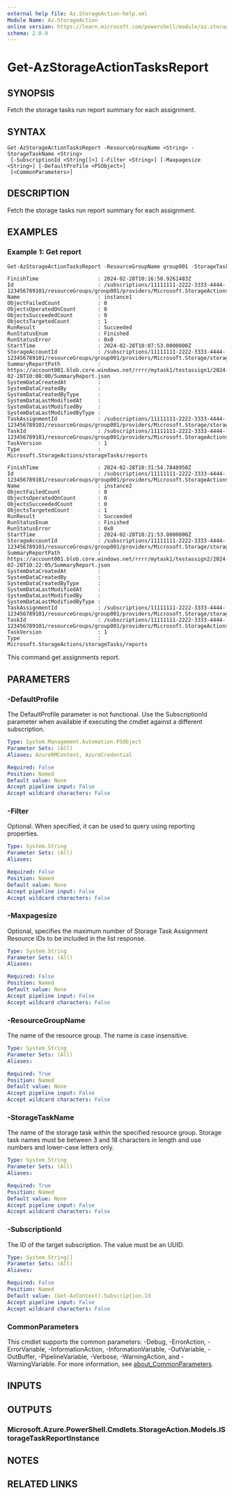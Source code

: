 ```yaml
---
external help file: Az.StorageAction-help.xml
Module Name: Az.StorageAction
online version: https://learn.microsoft.com/powershell/module/az.storageaction/get-azstorageactiontasksreport
schema: 2.0.0
---
```


# Get-AzStorageActionTasksReport

## SYNOPSIS
Fetch the storage tasks run report summary for each assignment.

## SYNTAX

```
Get-AzStorageActionTasksReport -ResourceGroupName <String> -StorageTaskName <String>
 [-SubscriptionId <String[]>] [-Filter <String>] [-Maxpagesize <String>] [-DefaultProfile <PSObject>]
 [<CommonParameters>]
```

## DESCRIPTION
Fetch the storage tasks run report summary for each assignment.

## EXAMPLES

### Example 1: Get report
```powershell
Get-AzStorageActionTasksReport -ResourceGroupName group001 -StorageTaskName mytask1 | Format-List
```

```output
FinishTime                   : 2024-02-28T10:16:58.9261483Z
Id                           : /subscriptions/11111111-2222-3333-4444-123456789101/resourceGroups/group001/providers/Microsoft.StorageActions/storageTasks/mytask1/reports/instance1
Name                         : instance1
ObjectFailedCount            : 0
ObjectsOperatedOnCount       : 0
ObjectsSucceededCount        : 0
ObjectsTargetedCount         : 1
RunResult                    : Succeeded
RunStatusEnum                : Finished
RunStatusError               : 0x0
StartTime                    : 2024-02-28T10:07:53.0000000Z
StorageAccountId             : /subscriptions/11111111-2222-3333-4444-123456789101/resourceGroups/group001/providers/Microsoft.Storage/storageAccounts/account001
SummaryReportPath            : https://account001.blob.core.windows.net/rrrr/mytask1/testassign1/2024-02-28T10:08:00/SummaryReport.json
SystemDataCreatedAt          : 
SystemDataCreatedBy          : 
SystemDataCreatedByType      : 
SystemDataLastModifiedAt     : 
SystemDataLastModifiedBy     : 
SystemDataLastModifiedByType : 
TaskAssignmentId             : /subscriptions/11111111-2222-3333-4444-123456789101/resourceGroups/group001/providers/Microsoft.Storage/storageAccounts/account001/storageTaskAssignments/testassign1
TaskId                       : /subscriptions/11111111-2222-3333-4444-123456789101/resourceGroups/group001/providers/Microsoft.StorageActions/storageTasks/mytask1 
TaskVersion                  : 1
Type                         : Microsoft.StorageActions/storageTasks/reports

FinishTime                   : 2024-02-28T10:31:54.7848950Z
Id                           : /subscriptions/11111111-2222-3333-4444-123456789101/resourceGroups/group001/providers/Microsoft.StorageActions/storageTasks/mytask1/reports/instance2
Name                         : instance2
ObjectFailedCount            : 0
ObjectsOperatedOnCount       : 0
ObjectsSucceededCount        : 0
ObjectsTargetedCount         : 1
RunResult                    : Succeeded
RunStatusEnum                : Finished
RunStatusError               : 0x0
StartTime                    : 2024-02-28T10:21:53.0000000Z
StorageAccountId             : /subscriptions/11111111-2222-3333-4444-123456789101/resourceGroups/group001/providers/Microsoft.Storage/storageAccounts/account001
SummaryReportPath            : https://account001.blob.core.windows.net/rrrr/mytask1/testassign2/2024-02-28T10:22:05/SummaryReport.json
SystemDataCreatedAt          : 
SystemDataCreatedBy          : 
SystemDataCreatedByType      : 
SystemDataLastModifiedAt     : 
SystemDataLastModifiedBy     : 
SystemDataLastModifiedByType : 
TaskAssignmentId             : /subscriptions/11111111-2222-3333-4444-123456789101/resourceGroups/group001/providers/Microsoft.Storage/storageAccounts/account001/storageTaskAssignments/testassign2
TaskId                       : /subscriptions/11111111-2222-3333-4444-123456789101/resourceGroups/group001/providers/Microsoft.StorageActions/storageTasks/mytask1 
TaskVersion                  : 1
Type                         : Microsoft.StorageActions/storageTasks/reports
```

This command get assignments report.

## PARAMETERS

### -DefaultProfile
The DefaultProfile parameter is not functional.
Use the SubscriptionId parameter when available if executing the cmdlet against a different subscription.

```yaml
Type: System.Management.Automation.PSObject
Parameter Sets: (All)
Aliases: AzureRMContext, AzureCredential

Required: False
Position: Named
Default value: None
Accept pipeline input: False
Accept wildcard characters: False
```

### -Filter
Optional.
When specified, it can be used to query using reporting properties.

```yaml
Type: System.String
Parameter Sets: (All)
Aliases:

Required: False
Position: Named
Default value: None
Accept pipeline input: False
Accept wildcard characters: False
```

### -Maxpagesize
Optional, specifies the maximum number of Storage Task Assignment Resource IDs to be included in the list response.

```yaml
Type: System.String
Parameter Sets: (All)
Aliases:

Required: False
Position: Named
Default value: None
Accept pipeline input: False
Accept wildcard characters: False
```

### -ResourceGroupName
The name of the resource group.
The name is case insensitive.

```yaml
Type: System.String
Parameter Sets: (All)
Aliases:

Required: True
Position: Named
Default value: None
Accept pipeline input: False
Accept wildcard characters: False
```

### -StorageTaskName
The name of the storage task within the specified resource group.
Storage task names must be between 3 and 18 characters in length and use numbers and lower-case letters only.

```yaml
Type: System.String
Parameter Sets: (All)
Aliases:

Required: True
Position: Named
Default value: None
Accept pipeline input: False
Accept wildcard characters: False
```

### -SubscriptionId
The ID of the target subscription.
The value must be an UUID.

```yaml
Type: System.String[]
Parameter Sets: (All)
Aliases:

Required: False
Position: Named
Default value: (Get-AzContext).Subscription.Id
Accept pipeline input: False
Accept wildcard characters: False
```

### CommonParameters
This cmdlet supports the common parameters: -Debug, -ErrorAction, -ErrorVariable, -InformationAction, -InformationVariable, -OutVariable, -OutBuffer, -PipelineVariable, -Verbose, -WarningAction, and -WarningVariable. For more information, see [about_CommonParameters](http://go.microsoft.com/fwlink/?LinkID=113216).

## INPUTS

## OUTPUTS

### Microsoft.Azure.PowerShell.Cmdlets.StorageAction.Models.IStorageTaskReportInstance

## NOTES

## RELATED LINKS
